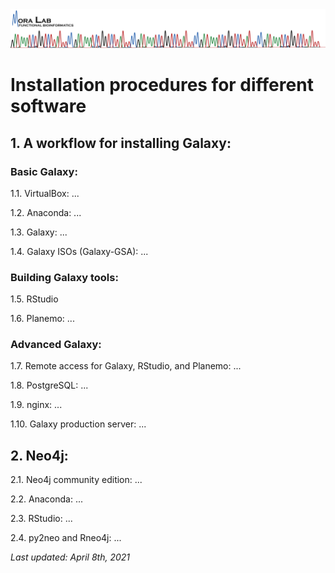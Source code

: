 <img src="https://github.com/mora-lab/mora-lab.github.io/blob/master/picture/MORALAB_Banner.png">

# Installation procedures for different software

## 1. A workflow for installing Galaxy:

### Basic Galaxy:

1.1. VirtualBox: ...

1.2. Anaconda: ...

1.3. Galaxy: ...

1.4. Galaxy ISOs (Galaxy-GSA): ...

### Building Galaxy tools:

1.5. RStudio

1.6. Planemo: ...

### Advanced Galaxy:

1.7. Remote access for Galaxy, RStudio, and Planemo: ...

1.8. PostgreSQL: ...

1.9. nginx: ...

1.10. Galaxy production server: ...

## 2. Neo4j:

2.1. Neo4j community edition: ...

2.2. Anaconda: ...

2.3. RStudio: ...

2.4. py2neo and Rneo4j: ...
<br>

*Last updated: April 8th, 2021*

